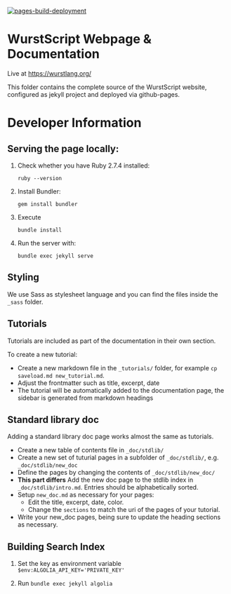 [![pages-build-deployment](https://github.com/wurstscript/wurstscript.github.io/actions/workflows/pages/pages-build-deployment/badge.svg)](https://github.com/wurstscript/wurstscript.github.io/actions/workflows/pages/pages-build-deployment)
# WurstScript Webpage & Documentation

Live at https://wurstlang.org/

This folder contains the complete source of the WurstScript website, configured as jekyll project and deployed via github-pages.

# Developer Information

## Serving the page locally:

1. Check whether you have Ruby 2.7.4 installed:

    `ruby --version`

2. Install Bundler:

    `gem install bundler`

3. Execute

    `bundle install`


4. Run the server with:

    `bundle exec jekyll serve`

## Styling

We use Sass as stylesheet language and you can find the files inside the `_sass` folder.

## Tutorials

Tutorials are included as part of the documentation in their own section.

To create a new tutorial:

* Create a new markdown file in the `_tutorials/` folder, for example `cp saveload.md new_tutorial.md`.
* Adjust the frontmatter such as title, excerpt, date
* The tutorial will be automatically added to the documentation page, the sidebar is generated from markdown headings

## Standard library doc

Adding a standard library doc page works almost the same as tutorials.

* Create a new table of contents file in `_doc/stdlib/`
* Create a new set of tuturial pages in a subfolder of `_doc/stdlib/`, e.g. `_doc/stdlib/new_doc`
* Define the pages by changing the contents of `_doc/stdlib/new_doc/`
* __This part differs__ Add the new doc page to the stdlib index in `_doc/stdlib/intro.md`. Entries should be alphabetically sorted.
* Setup `new_doc.md` as necessary for your pages:
    - Edit the title, excerpt, date, color.
    - Change the `sections` to match the uri of the pages of your tutorial.
* Write your new_doc pages, being sure to update the heading sections as necessary.

## Building Search Index

1. Set the key as environment variable `$env:ALGOLIA_API_KEY='PRIVATE_KEY'`

2. Run `bundle exec jekyll algolia`
